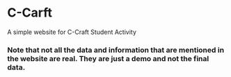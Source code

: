 # C-Carft
A simple website for C-Craft Student Activity
### Note that not all the data and information that are mentioned in the website are real. They are just a demo and not the final data.

